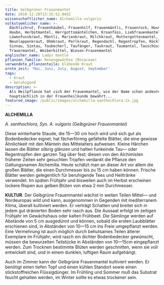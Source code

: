 ```yaml
---
title: Gelbgrüner Frauenmantel
date: 2018-12-28T13:35:52.045Z
wissenschaftlicher_name: Alchemilla vulgaris
volkstuemlicher_name: >-
  Dächlichrut, Frauenhäubel, Frauenhilf, Frauenmäntli, Frauenrock, Hasenmänteli,
  Haubn, Herbstmantel, Herrgottsmäntelchen, Kroanfüss, Liebfrauenmantel,
  Löwenfusskraut, Mäntli, Marienkraut, Milchkraut, Muttergottesmantel,
  Neunlappenkraut, Ohmkraut, Perlkraut, Regendachl, Regentropfen, Röckli, Sinau,
  Sinnau, Sintau, Taubecherl, Taufänger, Taukraut, Taumantel, Tauschüsserl,
  Trauermantel, Weiberkittel, Wiesen-Frauenmantel
englischer_name: Ladys mantle
pflanzen_familie: Rosengewächse (Rosaceae)
verwendete_pflanzenteile: blühende Kraut
ernte_zeit: 'Mai, Juni, July, August, September'
tags:
  - Kraut
  - beruhigend
description: >-
  Als Heilpflanze hat sich der Frauenmantel, wie der Name schon andeutet,
  hauptsächlich in der Frauenheilkunde bewährt...
featured_image: /public/images/alchemilla-xanthochlora-2x.jpg
---
```

**ALCHEMILLA**

_A. xanthochlora, Syn. A. vulgaris (Gelbgrüner Frauenmantel)_

Diese winterharte Staude, die 15—30 cm hoch wird und sich gut als Bodenbedecker eignet, hat fächerförmig gefältelte Blätter, die eine gewisse Ähnlichkeit mit den Mänteln des Mittelalters aufweisen. Kleine Härchen lassen die Blätter silbrig glänzen und halten funkeinde Tau— oder Regentropfen den ganzen Tag über fest; diesen von den Alchimisten früherer Zeiten sehr gesuchten Tropfen    verdankt die Pflanze den Gattungsnamen Alchemilla. Heute schätzt man an dieser Art vor allem die großen Blätter, die einen Durchmesser bis zu 15 cm haben können. Frische Blätter werden gelegentlich für beruhigende Tees und Heiltränke verwendet. Im späten Frühjahr und bisweilen auch im Herbst erscheinen lockere Rispen aus gelben Blüten von etwa 2 mm Durchmesser.   

**KULTUR**. Der Gelbgrüne Frauenmantel wächst in weiten Teilen Mittel— und Nordeuropas wild und kann, ausgenommen in Gegenden mit mediterranem Klima, überall kultiviert werden. Er verträgt Schatten und breitet sich in jedem gut dränierten Boden sehr rasch aus. Die Aussaat erfolgt im zeitigen Frühjahr im Gewächshaus oder kalten Frühbeet. Die Sämlinge werden auf Abstände von 5 cm ausgedünnt und können, sobald die ersten Laubblätter erschienen sind, in Abständen von 10—15 cm ins Freie umgepflanzt werden. Eine Vermehrung ist auch möglich durch behutsames Teilen älterer Exemplare im Frühjahr; wird rasch ein dichter Bodenbedecker gewünscht, müssen die bewurzelten Teilstücke in Abständen von 10—15cm eingepflanzt werden. Zum Trocknen bestimmte Blüten werden geschnitten, wenn sie voll entwickelt sind, und in einem dunklen, luftigen Raum aufgehängt.   

Auch im Zimmer kann der Gelbgrüne Frauenmantel kultiviert werden. Er benötigt einen tiefen Topf und einen kühlen Standort sowie einen stickstoffreichen Flüssigdünger. Im Frühling und Sommer muß das Substrat feucht gehalten werden, im Winter sollte es etwas trockener sein.
